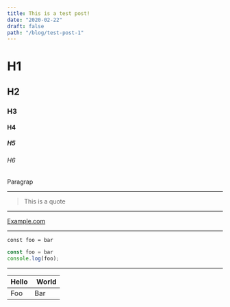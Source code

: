 ```yaml
---
title: This is a test post!
date: "2020-02-22"
draft: false
path: "/blog/test-post-1"
---
```

# H1

## H2

### H3

#### H4

##### H5

###### H6

Paragrap

---

> This is a quote

---

[Example.com](example.com)

---

`const foo = bar`

```javascript
const foo = bar
console.log(foo);
```

---

| Hello | World |
|-------|------ |
| Foo   | Bar   |



